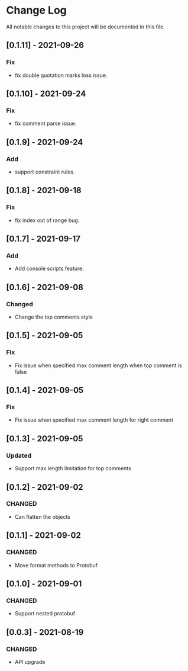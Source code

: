 # Change Log

All notable changes to this project will be documented in this file.

## [0.1.11] - 2021-09-26
### Fix
- fix double quotation marks loss issue.

## [0.1.10] - 2021-09-24
### Fix
- fix comment parse issue.

## [0.1.9] - 2021-09-24
### Add
- support constraint rules.

## [0.1.8] - 2021-09-18
### Fix
- fix index out of range bug.

## [0.1.7] - 2021-09-17
### Add
- Add console scripts feature.

## [0.1.6] - 2021-09-08
### Changed
- Change the top comments style

## [0.1.5] - 2021-09-05
### Fix
- Fix issue when specified max comment length when top comment is false

## [0.1.4] - 2021-09-05
### Fix
- Fix issue when specified max comment length for right comment

## [0.1.3] - 2021-09-05
### Updated
- Support max length limitation for top comments

## [0.1.2] - 2021-09-02
### CHANGED
- Can flatten the objects

## [0.1.1] - 2021-09-02
### CHANGED
- Move format methods to Protobuf

## [0.1.0] - 2021-09-01
### CHANGED
- Support nested protobuf

## [0.0.3] - 2021-08-19
### CHANGED
- API upgrade
